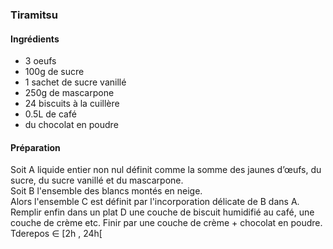 ### Tiramitsu

#### Ingrédients
- 3 oeufs  
- 100g de sucre  
- 1 sachet de sucre vanillé  
- 250g de mascarpone  
- 24 biscuits à la cuillère  
- 0.5L de café  
- du chocolat en poudre  

#### Préparation
Soit A liquide entier non nul définit comme la somme des jaunes d’œufs, du sucre, du sucre vanillé et du mascarpone.  
Soit B l'ensemble des blancs montés en neige.  
Alors l'ensemble C est définit par l'incorporation délicate de B dans A.  
Remplir enfin dans un plat D une couche de biscuit humidifié au café, une couche de crème etc. Finir par une couche de crème + chocolat en poudre.  
Tderepos ∈ [2h , 24h[  
